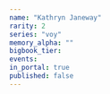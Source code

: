 ```yaml
---
name: "Kathryn Janeway"
rarity: 2
series: "voy"
memory_alpha: ""
bigbook_tier:
events:
in_portal: true
published: false
---
```

